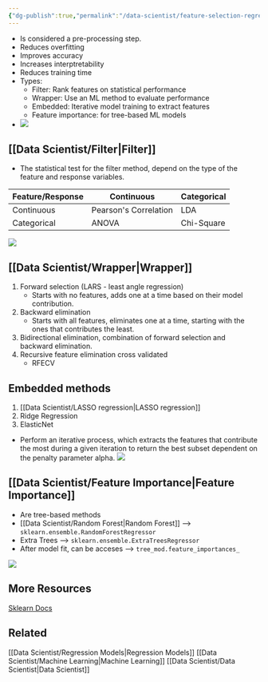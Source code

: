 ```yaml
---
{"dg-publish":true,"permalink":"/data-scientist/feature-selection-regression-models/","created":"2023-11-14T21:45:37.707+01:00","updated":"2024-03-02T14:58:24.824+01:00"}
---
```



- Is considered a pre-processing step.
- Reduces overfitting
- Improves accuracy
- Increases interptretability
- Reduces training time
- Types:
	- Filter: Rank features on statistical performance
	- Wrapper: Use an ML method to evaluate performance
	- Embedded: Iterative model training to extract features
	- Feature importance: for tree-based ML models
- ![](https://i.imgur.com/ZpRvOC0.png)
## [[Data Scientist/Filter\|Filter]]
- The statistical test for the filter method, depend on the type of the feature and response variables.
 
**Feature/Response**  | **Continuous** | **Categorical**
-- | -- | --
Continuous | Pearson's Correlation | LDA
Categorical | ANOVA | Chi-Square

![](https://i.imgur.com/2dMpcws.png)
## [[Data Scientist/Wrapper\|Wrapper]]
1. Forward selection (LARS - least angle regression)
   - Starts with no features, adds one at a time based on their model contribution.
2. Backward elimination
   - Starts with all features, eliminates one at a time, starting with the ones that contributes the least.
3. Bidirectional elimination, combination of forward selection and backward elimination.
4. Recursive feature elimination cross validated
   - RFECV
## Embedded methods
1. [[Data Scientist/LASSO regression\|LASSO regression]]
2. Ridge Regression
3. ElasticNet

- Perform an iterative process, which extracts the features that contribute the most during a given iteration to return the best subset dependent on the penalty  parameter alpha.
![](https://i.imgur.com/rFH64aY.png)

## [[Data Scientist/Feature Importance\|Feature Importance]]
- Are tree-based methods
- [[Data Scientist/Random Forest\|Random Forest]] --> `sklearn.ensemble.RandomForestRegressor`
- Extra Trees --> `sklearn.ensemble.ExtraTreesRegressor`
- After model fit, can be acceses --> `tree_mod.feature_importances_`


![](https://i.imgur.com/gKNF3Ce.png)

## More Resources
[Sklearn Docs](https://scikit-learn.org/stable/modules/feature_selection.html)


## Related
[[Data Scientist/Regression Models\|Regression Models]]
[[Data Scientist/Machine Learning\|Machine Learning]]
[[Data Scientist/Data Scientist\|Data Scientist]]